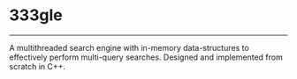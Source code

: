 # 333gle
---

A multithreaded search engine with in-memory data-structures to effectively perform multi-query searches. Designed and implemented from scratch in C++.
